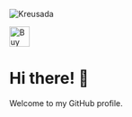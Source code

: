 <p align="left">
<p align="left"><img src="https://komarev.com/ghpvc/?username=Kreusada&label=Profile%20views&color=0e75b6&style=flat" alt="Kreusada" /></p>
<a href='https://ko-fi.com/G2G716CPQ4' target='_blank'><img height='36' style='border:0px;height:36px;' src='https://storage.ko-fi.com/cdn/kofi6.png?v=6' border='0' alt='Buy Me a Coffee at ko-fi.com' /></a>

# Hi there! 👋

Welcome to my GitHub profile.
